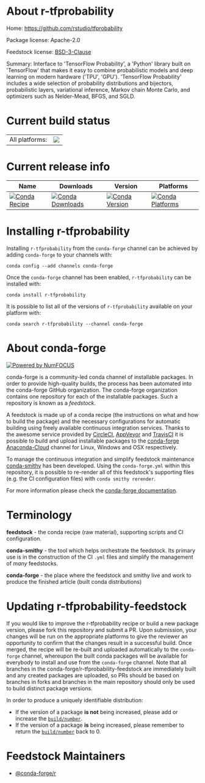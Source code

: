 About r-tfprobability
=====================

Home: https://github.com/rstudio/tfprobability

Package license: Apache-2.0

Feedstock license: [BSD-3-Clause](https://github.com/conda-forge/r-tfprobability-feedstock/blob/master/LICENSE.txt)

Summary: Interface to 'TensorFlow Probability', a 'Python' library built on 'TensorFlow' that makes it easy to combine probabilistic models and deep learning on modern hardware ('TPU', 'GPU'). 'TensorFlow Probability' includes a wide selection of probability distributions and bijectors, probabilistic layers, variational inference, Markov chain Monte Carlo, and optimizers such as Nelder-Mead, BFGS, and SGLD.

Current build status
====================


<table><tr><td>All platforms:</td>
    <td>
      <a href="https://dev.azure.com/conda-forge/feedstock-builds/_build/latest?definitionId=11151&branchName=master">
        <img src="https://dev.azure.com/conda-forge/feedstock-builds/_apis/build/status/r-tfprobability-feedstock?branchName=master">
      </a>
    </td>
  </tr>
</table>

Current release info
====================

| Name | Downloads | Version | Platforms |
| --- | --- | --- | --- |
| [![Conda Recipe](https://img.shields.io/badge/recipe-r--tfprobability-green.svg)](https://anaconda.org/conda-forge/r-tfprobability) | [![Conda Downloads](https://img.shields.io/conda/dn/conda-forge/r-tfprobability.svg)](https://anaconda.org/conda-forge/r-tfprobability) | [![Conda Version](https://img.shields.io/conda/vn/conda-forge/r-tfprobability.svg)](https://anaconda.org/conda-forge/r-tfprobability) | [![Conda Platforms](https://img.shields.io/conda/pn/conda-forge/r-tfprobability.svg)](https://anaconda.org/conda-forge/r-tfprobability) |

Installing r-tfprobability
==========================

Installing `r-tfprobability` from the `conda-forge` channel can be achieved by adding `conda-forge` to your channels with:

```
conda config --add channels conda-forge
```

Once the `conda-forge` channel has been enabled, `r-tfprobability` can be installed with:

```
conda install r-tfprobability
```

It is possible to list all of the versions of `r-tfprobability` available on your platform with:

```
conda search r-tfprobability --channel conda-forge
```


About conda-forge
=================

[![Powered by NumFOCUS](https://img.shields.io/badge/powered%20by-NumFOCUS-orange.svg?style=flat&colorA=E1523D&colorB=007D8A)](http://numfocus.org)

conda-forge is a community-led conda channel of installable packages.
In order to provide high-quality builds, the process has been automated into the
conda-forge GitHub organization. The conda-forge organization contains one repository
for each of the installable packages. Such a repository is known as a *feedstock*.

A feedstock is made up of a conda recipe (the instructions on what and how to build
the package) and the necessary configurations for automatic building using freely
available continuous integration services. Thanks to the awesome service provided by
[CircleCI](https://circleci.com/), [AppVeyor](https://www.appveyor.com/)
and [TravisCI](https://travis-ci.com/) it is possible to build and upload installable
packages to the [conda-forge](https://anaconda.org/conda-forge)
[Anaconda-Cloud](https://anaconda.org/) channel for Linux, Windows and OSX respectively.

To manage the continuous integration and simplify feedstock maintenance
[conda-smithy](https://github.com/conda-forge/conda-smithy) has been developed.
Using the ``conda-forge.yml`` within this repository, it is possible to re-render all of
this feedstock's supporting files (e.g. the CI configuration files) with ``conda smithy rerender``.

For more information please check the [conda-forge documentation](https://conda-forge.org/docs/).

Terminology
===========

**feedstock** - the conda recipe (raw material), supporting scripts and CI configuration.

**conda-smithy** - the tool which helps orchestrate the feedstock.
                   Its primary use is in the construction of the CI ``.yml`` files
                   and simplify the management of *many* feedstocks.

**conda-forge** - the place where the feedstock and smithy live and work to
                  produce the finished article (built conda distributions)


Updating r-tfprobability-feedstock
==================================

If you would like to improve the r-tfprobability recipe or build a new
package version, please fork this repository and submit a PR. Upon submission,
your changes will be run on the appropriate platforms to give the reviewer an
opportunity to confirm that the changes result in a successful build. Once
merged, the recipe will be re-built and uploaded automatically to the
`conda-forge` channel, whereupon the built conda packages will be available for
everybody to install and use from the `conda-forge` channel.
Note that all branches in the conda-forge/r-tfprobability-feedstock are
immediately built and any created packages are uploaded, so PRs should be based
on branches in forks and branches in the main repository should only be used to
build distinct package versions.

In order to produce a uniquely identifiable distribution:
 * If the version of a package **is not** being increased, please add or increase
   the [``build/number``](https://conda.io/docs/user-guide/tasks/build-packages/define-metadata.html#build-number-and-string).
 * If the version of a package **is** being increased, please remember to return
   the [``build/number``](https://conda.io/docs/user-guide/tasks/build-packages/define-metadata.html#build-number-and-string)
   back to 0.

Feedstock Maintainers
=====================

* [@conda-forge/r](https://github.com/conda-forge/r/)

